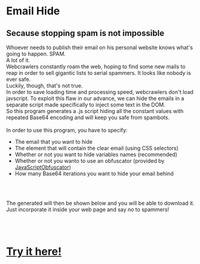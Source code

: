   <h1>Email Hide</h1>
  <h2>Secause stopping spam is not impossible</h2>
  <p>
    Whoever needs to publish their email on his personal website knows what's going to happen. <span class="bold">SPAM.</span> <br>
    A <span class="bold">lot</span> of it.<br>
    Webcrawlers constantly roam the web, hoping to find some new mails to reap in order to sell gigantic lists to serial spammers.
    It looks like nobody is ever safe. <br>
    Luckily, though, that's not true. <br>
    In order to save loading time and processing speed, webcrawlers don't load javscript.
    To exploit this flaw in our advance, we can hide the emails in a separate script made specifically to inject some text in the DOM. <br>
    So this program generates a .js script hiding all the constant values with repeated Base64 encoding and will keep you safe from spambots.
    <br><br>
    In order to use this program, you have to specify:
  </p>
    <ul>
      <li>The email that you want to hide</li>
      <li>The element that will contain the clear email (using CSS selectors)</li>
      <li>Whether or not you want to hide variables names (recommended)</li>
      <li>Whether or not you wanto to use an obfuscator (provided by <a href="https://github.com/javascript-obfuscator/javascript-obfuscator">JavaScriptObfuscator</a>)
      <li>How many Base64 iterations you want to hide your email behind</li>
    </ul>
    <br><br>
    <p>
      The generated will then be shown below and you will be able to download it. Just incorporate it inside your web page and say no to spammers!
    </p>
    <br><br>

<h1><a href="https://lorossi.github.io/email-hide/">Try it here!</a></h1>
